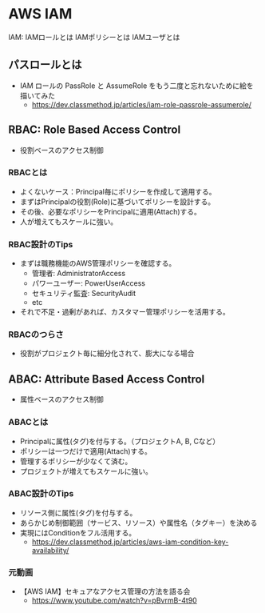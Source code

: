 # AWS IAM

IAM: 
IAMロールとは
IAMポリシーとは
IAMユーザとは

## パスロールとは

- IAM ロールの PassRole と AssumeRole をもう二度と忘れないために絵を描いてみた
  - https://dev.classmethod.jp/articles/iam-role-passrole-assumerole/

## RBAC: Role Based Access Control

- 役割ベースのアクセス制御

### RBACとは

- よくないケース：Principal毎にポリシーを作成して適用する。
- まずはPrincipalの役割(Role)に基づいてポリシーを設計する。 
- その後、必要なポリシーをPrincipalに適用(Attach)する。
- 人が増えてもスケールに強い。

### RBAC設計のTips

- まずは職務機能のAWS管理ポリシーを確認する。
  - 管理者: AdministratorAccess
  - パワーユーザー: PowerUserAccess
  - セキュリティ監査: SecurityAudit
  - etc
- それで不足・過剰があれば、カスタマー管理ポリシーを活用する。

### RBACのつらさ

- 役割がプロジェクト毎に細分化されて、膨大になる場合

## ABAC: Attribute Based Access Control

- 属性ベースのアクセス制御

### ABACとは

- Principalに属性(タグ)を付与する。（プロジェクトA, B, Cなど）
- ポリシーは一つだけで適用(Attach)する。
- 管理するポリシーが少なくて済む。
- プロジェクトが増えてもスケールに強い。

### ABAC設計のTips

- リソース側に属性(タグ)を付与する。
- あらかじめ制御範囲（サービス、リソース）や属性名（タグキー）を決める
- 実現にはConditionをフル活用する。
  - https://dev.classmethod.jp/articles/aws-iam-condition-key-availability/

### 元動画

- 【AWS IAM】セキュアなアクセス管理の方法を語る会
  - https://www.youtube.com/watch?v=pBvrmB-4t90
